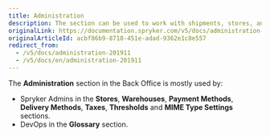 ```yaml
---
title: Administration
description: The section can be used to work with shipments, stores, and warehouses in the Back Office.
originalLink: https://documentation.spryker.com/v5/docs/administration-201911
originalArticleId: acbf86b9-8718-451e-adad-9362e1c8e557
redirect_from:
  - /v5/docs/administration-201911
  - /v5/docs/en/administration-201911
---
```


The **Administration** section in the Back Office is mostly used by:
* Spryker Admins in the **Stores**, **Warehouses**, **Payment Methods**, **Delivery Methods**, **Taxes**, **Thresholds** and **MIME Type Settings** sections.
* DevOps in the **Glossary** section.


